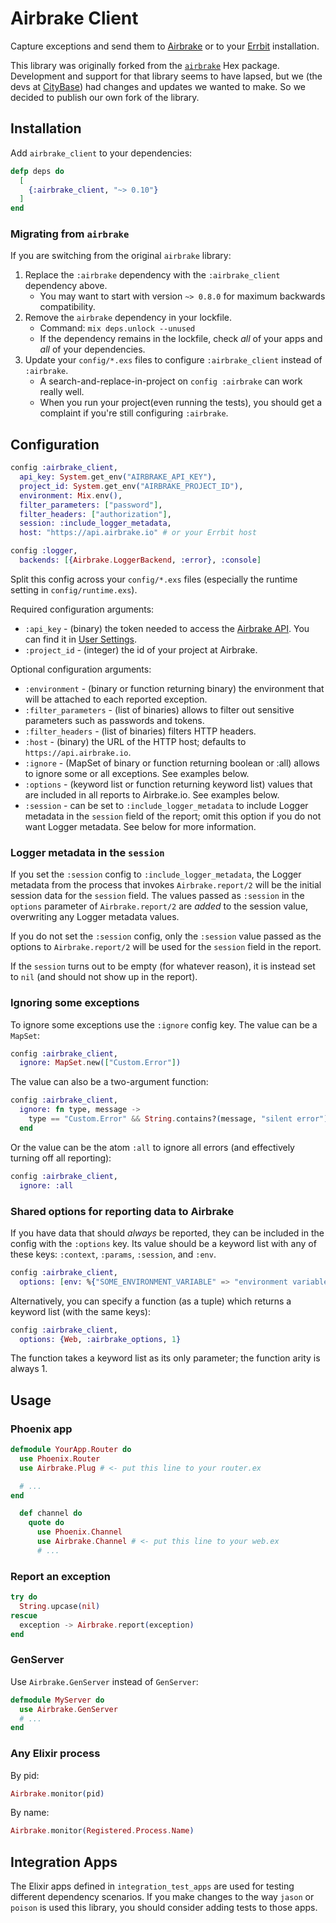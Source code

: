 # Airbrake Client

Capture exceptions and send them to [Airbrake](http://airbrake.io) or to
your [Errbit](http://errbit.com/) installation.

This library was originally forked from the
[`airbrake`](https://hex.pm/packages/airbrake) Hex package.  Development and
support for that library seems to have lapsed, but we (the devs at
[CityBase](https://thecitybase.com/)) had changes and updates we wanted to make.
So we decided to publish our own fork of the library.

## Installation

Add `airbrake_client` to your dependencies:

```elixir
defp deps do
  [
    {:airbrake_client, "~> 0.10"}
  ]
end
```

### Migrating from `airbrake`

If you are switching from the original `airbrake` library:

1. Replace the `:airbrake` dependency with the `:airbrake_client` dependency
   above.
    * You may want to start with version `~> 0.8.0` for maximum backwards
      compatibility.
1. Remove the `airbrake` dependency in your lockfile.
    * Command: `mix deps.unlock --unused`
    * If the dependency remains in the lockfile, check _all_ of your apps and
      _all_ of your dependencies.
1. Update your `config/*.exs` files to configure `:airbrake_client` instead of
   `:airbrake`.
    * A search-and-replace-in-project on `config :airbrake` can work really well.
    * When you run your project(even running the tests), you should get a
      complaint if you're still configuring `:airbrake`.

## Configuration

```elixir
config :airbrake_client,
  api_key: System.get_env("AIRBRAKE_API_KEY"),
  project_id: System.get_env("AIRBRAKE_PROJECT_ID"),
  environment: Mix.env(),
  filter_parameters: ["password"],
  filter_headers: ["authorization"],
  session: :include_logger_metadata,
  host: "https://api.airbrake.io" # or your Errbit host

config :logger,
  backends: [{Airbrake.LoggerBackend, :error}, :console]
```

Split this config across your `config/*.exs` files (especially the runtime
setting in `config/runtime.exs`).

Required configuration arguments:

  * `:api_key` - (binary) the token needed to access the [Airbrake
    API](https://airbrake.io/docs/api/). You can find it in [User
    Settings](https://airbrake.io/users/edit).
  * `:project_id` - (integer) the id of your project at Airbrake.

Optional configuration arguments:

  * `:environment` - (binary or function returning binary) the environment that
    will be attached to each reported exception.
  * `:filter_parameters` - (list of binaries) allows to filter out sensitive
    parameters such as passwords and tokens.
  * `:filter_headers` - (list of binaries) filters HTTP headers.
  * `:host` - (binary) the URL of the HTTP host; defaults to
    `https://api.airbrake.io`.
  * `:ignore` - (MapSet of binary or function returning boolean or :all) allows
    to ignore some or all exceptions.  See examples below.
  * `:options` - (keyword list or function returning keyword list) values that
    are included in all reports to Airbrake.io.  See examples below.
  * `:session` - can be set to `:include_logger_metadata` to include Logger
    metadata in the `session` field of the report; omit this option if you do
    not want Logger metadata.  See below for more information.

### Logger metadata in the `session`

If you set the `:session` config to `:include_logger_metadata`, the Logger
metadata from the process that invokes `Airbrake.report/2` will be the initial
session data for the `session` field.  The values passed as `:session` in the
`options` parameter of `Airbrake.report/2` are _added_ to the session value,
overwriting any Logger metadata values.

If you do not set the `:session` config, only the `:session` value passed as the
options to `Airbrake.report/2` will be used for the `session` field in the
report.

If the `session` turns out to be empty (for whatever reason), it is instead set
to `nil` (and should not show up in the report).

### Ignoring some exceptions

To ignore some exceptions use the `:ignore` config key.  The value can be a
`MapSet`:

```elixir
config :airbrake_client,
  ignore: MapSet.new(["Custom.Error"])
```

The value can also be a two-argument function:

```elixir
config :airbrake_client,
  ignore: fn type, message ->
    type == "Custom.Error" && String.contains?(message, "silent error")
  end
```

Or the value can be the atom `:all` to ignore all errors (and effectively
turning off all reporting):

```elixir
config :airbrake_client,
  ignore: :all
```

### Shared options for reporting data to Airbrake

If you have data that should _always_ be reported, they can be included in the
config with the `:options` key.  Its value should be a keyword list with any of
these keys: `:context`, `:params`, `:session`, and `:env`.

```elixir
config :airbrake_client,
  options: [env: %{"SOME_ENVIRONMENT_VARIABLE" => "environment variable"}]
```

Alternatively, you can specify a function (as a tuple) which returns a keyword
list (with the same keys):

```elixir
config :airbrake_client,
  options: {Web, :airbrake_options, 1}
```

The function takes a keyword list as its only parameter; the function arity is
always 1.

## Usage

### Phoenix app

```elixir
defmodule YourApp.Router do
  use Phoenix.Router
  use Airbrake.Plug # <- put this line to your router.ex

  # ...
end
```

```elixir
  def channel do
    quote do
      use Phoenix.Channel
      use Airbrake.Channel # <- put this line to your web.ex
      # ...
```

### Report an exception

```elixir
try do
  String.upcase(nil)
rescue
  exception -> Airbrake.report(exception)
end
```

### GenServer

Use `Airbrake.GenServer` instead of `GenServer`:

```elixir
defmodule MyServer do
  use Airbrake.GenServer
  # ...
end
```

### Any Elixir process

By pid:

```elixir
Airbrake.monitor(pid)
```

By name:

```elixir
Airbrake.monitor(Registered.Process.Name)
```

## Integration Apps

The Elixir apps defined in `integration_test_apps` are used for testing
different dependency scenarios.  If you make changes to the way `jason` or
`poison` is used this library, you should consider adding tests to those apps.
